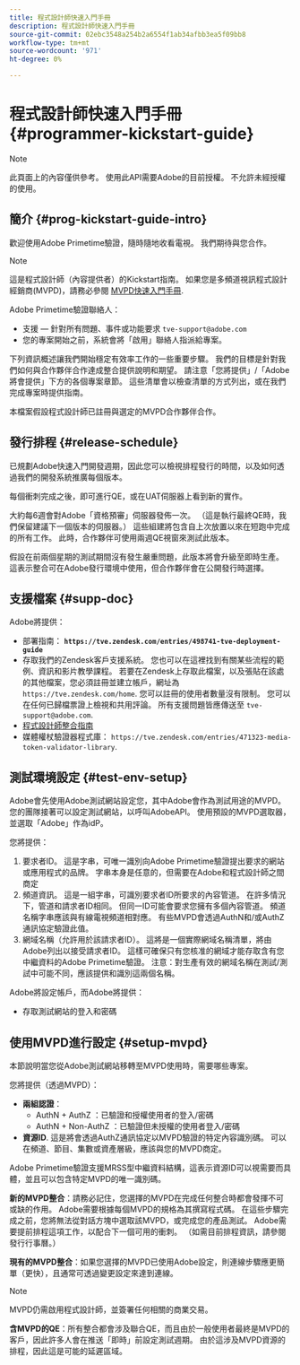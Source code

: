 ```yaml
---
title: 程式設計師快速入門手冊
description: 程式設計師快速入門手冊
source-git-commit: 02ebc3548a254b2a6554f1ab34afbb3ea5f09bb8
workflow-type: tm+mt
source-wordcount: '971'
ht-degree: 0%

---
```


# 程式設計師快速入門手冊 {#programmer-kickstart-guide}

>[!NOTE]
>
>此頁面上的內容僅供參考。 使用此API需要Adobe的目前授權。 不允許未經授權的使用。

## 簡介 {#prog-kickstart-guide-intro}

歡迎使用Adobe Primetime驗證，隨時隨地收看電視。 我們期待與您合作。

>[!NOTE]
>
>這是程式設計師（內容提供者）的Kickstart指南。 如果您是多頻道視訊程式設計經銷商(MVPD)，請務必參閱 [MVPD快速入門手冊](/help/authentication/mvpd-kickstart-guide.md).


Adobe Primetime驗證聯絡人：

* 支援 — 針對所有問題、事件或功能要求 `tve-support@adobe.com`
* 您的專案開始之前，系統會將「啟用」聯絡人指派給專案。

下列資訊概述讓我們開始穩定有效率工作的一些重要步驟。 我們的目標是針對我們如何與合作夥伴合作達成整合提供說明和期望。 請注意「您將提供」/「Adobe將會提供」下方的各個專案章節。 這些清單會以檢查清單的方式列出，或在我們完成專案時提供指南。

本檔案假設程式設計師已註冊與選定的MVPD合作夥伴合作。

## 發行排程 {#release-schedule}

已規劃Adobe快速入門開發週期，因此您可以檢視排程發行的時間，以及如何透過我們的開發系統推廣每個版本。

每個衝刺完成之後，即可進行QE，或在UAT伺服器上看到新的實作。

大約每6週會對Adobe「資格預審」伺服器發佈一次。 （這是執行最終QE時，我們保留建議下一個版本的伺服器。） 這些組建將包含自上次放置以來在短跑中完成的所有工作。 此時，合作夥伴可使用兩週QE視窗來測試此版本。

假設在前兩個星期的測試期間沒有發生嚴重問題，此版本將會升級至即時生產。 這表示整合可在Adobe發行環境中使用，但合作夥伴會在公開發行時選擇。

<!--For the latest release schedule information, see the Release Calendar.-->

## 支援檔案 {#supp-doc}

Adobe將提供：

* 部署指南： **`https://tve.zendesk.com/entries/498741-tve-deployment-guide`**
* 存取我們的Zendesk客戶支援系統。 您也可以在這裡找到有關某些流程的範例、資訊和影片教學課程。 若要在Zendesk上存取此檔案，以及張貼在該處的其他檔案，您必須註冊並建立帳戶，網址為 `https://tve.zendesk.com/home`. 您可以註冊的使用者數量沒有限制。  您可以在任何已歸檔票證上檢視和共用評論。 所有支援問題皆應傳送至 `tve-support@adobe.com`.
* [程式設計師整合指南](/help/authentication/programmer-integration-guide-overview.md)
* 媒體權杖驗證器程式庫： `https://tve.zendesk.com/entries/471323-media-token-validator-library`.

## 測試環境設定 {#test-env-setup}

Adobe會先使用Adobe測試網站設定您，其中Adobe會作為測試用途的MVPD。 您的團隊接著可以設定測試網站，以呼叫AdobeAPI。 使用預設的MVPD選取器，並選取「Adobe」作為idP。

您將提供：

1. 要求者ID。 這是字串，可唯一識別向Adobe Primetime驗證提出要求的網站或應用程式的品牌。 字串本身是任意的，但需要在Adobe和程式設計師之間商定
1. 頻道資訊。 這是一組字串，可識別要求者ID所要求的內容管道。 在許多情況下，管道和請求者ID相同。 但同一ID可能會要求您擁有多個內容管道。 頻道名稱字串應該與有線電視頻道相對應。 有些MVPD會透過AuthN和/或AuthZ通訊協定驗證此值。
1. 網域名稱（允許用於該請求者ID）。 這將是一個實際網域名稱清單，將由Adobe列出以接受請求者ID。 這樣可確保只有您核准的網域才能存取含有您中繼資料的Adobe Primetime驗證。 注意：對生產有效的網域名稱在測試/測試中可能不同，應該提供和識別這兩個名稱。

Adobe將設定帳戶，而Adobe將提供：

* 存取測試網站的登入和密碼

## 使用MVPD進行設定 {#setup-mvpd}

本節說明當您從Adobe測試網站移轉至MVPD使用時，需要哪些專案。

您將提供（透過MVPD）：

* **兩組認證**：
   * AuthN + AuthZ ：已驗證和授權使用者的登入/密碼
   * AuthN + Non-AuthZ ：已驗證但未授權的使用者登入/密碼
* **資源ID**. 這是將會透過AuthZ通訊協定以MVPD驗證的特定內容識別碼。 可以在頻道、節目、集數或資產層級，應該與您的MVPD商定。

Adobe Primetime驗證支援MRSS型中繼資料結構，這表示資源ID可以視需要而具體，並且可以包含特定MVPD的唯一識別碼。

**新的MVPD整合**：請務必記住，您選擇的MVPD在完成任何整合時都會發揮不可或缺的作用。 Adobe需要根據每個MVPD的規格為其撰寫程式碼。 在這些步驟完成之前，您將無法從對話方塊中選取該MVPD，或完成您的產品測試。 Adobe需要提前排程這項工作，以配合下一個可用的衝刺。 （如需目前排程資訊，請參閱發行行事曆。）

**現有的MVPD整合**：如果您選擇的MVPD已使用Adobe設定，則連線步驟應更簡單（更快），且通常可透過變更設定來達到連線。

>[!NOTE]
>
>MVPD仍需啟用程式設計師，並簽署任何相關的商業交易。

**含MVPD的QE**：所有整合都會涉及聯合QE，而且由於一般使用者最終是MVPD的客戶，因此許多人會在推送「即時」前設定測試週期。 由於這涉及MVPD資源的排程，因此這是可能的延遲區域。

<!--
>[RELATEDINFORMATION]
>[MVPD Kickstart Guide](help\authentication\mvpd-kickstart-guide.md)
-->
